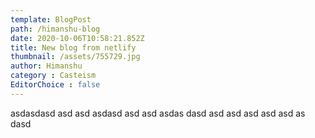 ```yaml
---
template: BlogPost
path: /himanshu-blog
date: 2020-10-06T10:58:21.852Z
title: New blog from netlify
thumbnail: /assets/755729.jpg
author: Himanshu
category : Casteism
EditorChoice : false
---
```

asdasdasd asd asd asdasd asd asd asdas dasd asd asd asd asd asd as dasd
